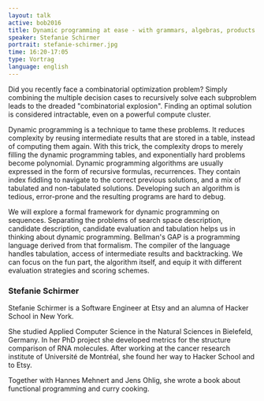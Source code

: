 ```yaml
---
layout: talk
active: bob2016
title: Dynamic programming at ease - with grammars, algebras, products
speaker: Stefanie Schirmer
portrait: stefanie-schirmer.jpg
time: 16:20-17:05
type: Vortrag
language: english
---
```


Did you recently face a combinatorial optimization problem?
Simply combining the multiple decision cases to recursively solve each
subproblem leads to the dreaded "combinatorial explosion". Finding an
optimal solution is considered intractable, even on a powerful compute
cluster.

Dynamic programming is a technique to tame these problems. It reduces
complexity by reusing intermediate results that are stored in a table,
instead of computing them again. With this trick, the complexity drops
to merely filling the dynamic programming tables, and exponentially
hard problems become polynomial.
Dynamic programming algorithms are usually expressed in the form of
recursive formulas, recurrences. They contain index fiddling to
navigate to the correct previous solutions, and a mix of tabulated and
non-tabulated solutions.
Developing such an algorithm is tedious, error-prone and the resulting
programs are hard to debug.

We will explore a formal framework for dynamic programming on
sequences. Separating the problems of search space description,
candidate description, candidate evaluation and tabulation helps us in
thinking about dynamic programming.
Bellman's GAP is a programming language derived from that formalism.
The compiler of the language handles tabulation, access of
intermediate results and backtracking. We can focus on the fun part,
the algorithm itself, and equip it with different evaluation
strategies and scoring schemes.

### Stefanie Schirmer

Stefanie Schirmer is a Software Engineer at Etsy and an alumna of
Hacker School in New York.

She studied Applied Computer Science in the Natural Sciences in
Bielefeld, Germany. In her PhD project she developed metrics for the
structure comparison of RNA molecules. After working at the cancer
research institute of Université de Montréal, she found her way to
Hacker School and to Etsy.

Together with Hannes Mehnert and Jens Ohlig, she wrote a book about
functional programming and curry cooking.

